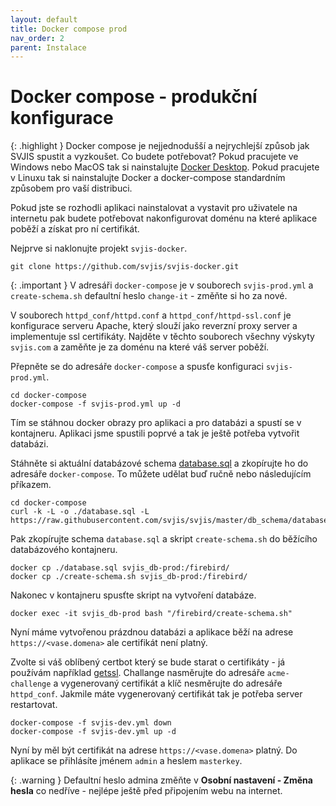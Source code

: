 ```yaml
---
layout: default
title: Docker compose prod
nav_order: 2
parent: Instalace
---
```


# Docker compose - produkční konfigurace

{: .highlight }
Docker compose je nejjednodušší a nejrychlejší způsob jak SVJIS spustit a vyzkoušet. Co budete potřebovat? Pokud pracujete ve Windows nebo MacOS tak si nainstalujte [Docker Desktop](https://www.docker.com/products/docker-desktop). Pokud pracujete v Linuxu tak si nainstalujte Docker a docker-compose standardním způsobem pro vaší distribuci.

Pokud jste se rozhodli aplikaci nainstalovat a vystavit pro uživatele na internetu pak budete potřebovat nakonfigurovat doménu na které aplikace poběží a získat pro ní certifikát.


Nejprve si naklonujte projekt `svjis-docker`.

```
git clone https://github.com/svjis/svjis-docker.git
```

{: .important }
V adresáři `docker-compose` je v souborech `svjis-prod.yml` a `create-schema.sh` defaultní heslo `change-it` - změňte si ho za nové.

V souborech `httpd_conf/httpd.conf` a `httpd_conf/httpd-ssl.conf` je konfigurace serveru Apache, který slouží jako reverzní proxy server a implementuje ssl certifikáty. Najděte v těchto souborech všechny výskyty `svjis.com` a zaměňte je za doménu na které váš server poběží.

Přepněte se do adresáře `docker-compose` a spusťe konfiguraci `svjis-prod.yml`.

```
cd docker-compose
docker-compose -f svjis-prod.yml up -d
```

Tím se stáhnou docker obrazy pro aplikaci a pro databázi a spustí se v kontajneru. Aplikaci jsme spustili poprvé a tak je ještě potřeba vytvořit databázi. 

Stáhněte si aktuální databázové schema [database.sql](https://raw.githubusercontent.com/svjis/svjis/master/db_schema/database.sql) a zkopírujte ho do adresáře `docker-compose`. To můžete udělat buď ručně nebo následujícím příkazem.

```
cd docker-compose
curl -k -L -o ./database.sql -L https://raw.githubusercontent.com/svjis/svjis/master/db_schema/database.sql
```

Pak zkopírujte schema `database.sql` a skript `create-schema.sh` do běžícího databázového kontajneru.

```
docker cp ./database.sql svjis_db-prod:/firebird/
docker cp ./create-schema.sh svjis_db-prod:/firebird/
```

Nakonec v kontajneru spusťte skript na vytvoření databáze.

```
docker exec -it svjis_db-prod bash "/firebird/create-schema.sh"
```

Nyní máme vytvořenou prázdnou databázi a aplikace běží na adrese `https://<vase.domena>` ale certifikát není platný. 

Zvolte si váš oblíbený certbot který se bude starat o certifikáty - já používám například [getssl](https://github.com/srvrco/getssl). Challange nasměrujte do adresáře `acme-challenge` a vygenerovaný certifikát a klíč nesměrujte do adresáře `httpd_conf`. Jakmile máte vygenerovaný certifikát tak je potřeba server restartovat.

```
docker-compose -f svjis-dev.yml down
docker-compose -f svjis-dev.yml up -d
```

Nyní by měl být certifikát na adrese `https://<vase.domena>` platný. Do aplikace se přihlásíte jménem `admin` a heslem `masterkey`.

{: .warning }
Defaultní heslo admina změňte v __Osobní nastavení - Změna hesla__ co nedříve - nejlépe ještě před připojením webu na internet.
